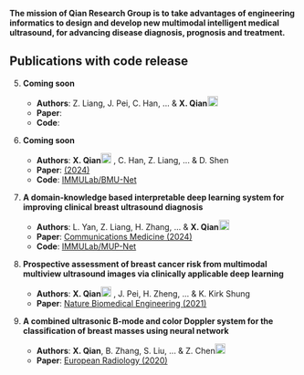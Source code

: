 **The mission of Qian Research Group is to take advantages of engineering informatics to design and develop new multimodal intelligent medical ultrasound, for advancing disease diagnosis, prognosis and treatment.**



## Publications with code release


5. **Coming soon**
   - **Authors**: Z. Liang, J. Pei, C. Han, ... & **X. Qian**<img src="https://github.com/Qian-IMMULab/.github/assets/82697090/8a44c340-8520-4619-9b15-f18123376b1b" width="18px"> 
   - **Paper**: 
   - **Code**: 

4. **Coming soon**
   - **Authors**: **X. Qian**<img src="https://github.com/Qian-IMMULab/.github/assets/82697090/8a44c340-8520-4619-9b15-f18123376b1b" width="18px"> , C. Han, Z. Liang, ... & D. Shen
   - **Paper**: [(2024)]()
   - **Code**: [IMMULab/BMU-Net]()

3. **A domain-knowledge based interpretable deep learning system for improving clinical breast ultrasound diagnosis**   
   - **Authors**: L. Yan, Z. Liang, H. Zhang, ... & **X. Qian**<img src="https://github.com/Qian-IMMULab/.github/assets/82697090/8a44c340-8520-4619-9b15-f18123376b1b" width="18px"> 
   - **Paper**: [Communications Medicine (2024)](https://www.nature.com/articles/s43856-024-00518-7)
   - **Code**: [IMMULab/MUP-Net]()
     
2. **Prospective assessment of breast cancer risk from multimodal multiview ultrasound images via clinically applicable deep learning**
   - **Authors**: **X. Qian**<img src="https://github.com/Qian-IMMULab/.github/assets/82697090/8a44c340-8520-4619-9b15-f18123376b1b" width="18px"> , J. Pei, H. Zheng, ... & K. Kirk Shung
   - **Paper**: [Nature Biomedical Engineering (2021)](https://www.nature.com/articles/s41551-021-00711-2)

1. **A combined ultrasonic B-mode and color Doppler system for the classification of breast masses using neural network**
   - **Authors**: **X. Qian**, B. Zhang, S. Liu, ... & Z. Chen<img src="https://github.com/Qian-IMMULab/.github/assets/82697090/8a44c340-8520-4619-9b15-f18123376b1b" width="18px"> 
   - **Paper**: [European Radiology (2020)](https://link.springer.com/article/10.1007/s00330-019-06610-0)
  

  
